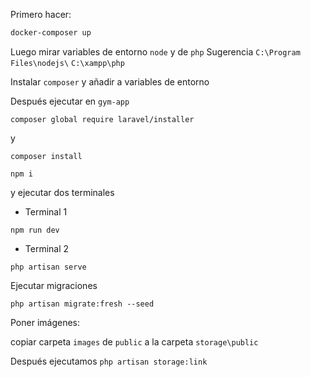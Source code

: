 Primero hacer:
```bash
docker-composer up
```

Luego mirar variables de entorno `node` y de `php`
Sugerencia
`C:\Program Files\nodejs\`
`C:\xampp\php`


Instalar `composer` y añadir a variables de entorno

Después ejecutar en `gym-app`

```
composer global require laravel/installer
```

y 

```
composer install
```

```
npm i
```

y ejecutar dos terminales 

- Terminal 1
```
npm run dev
```

- Terminal 2
```
php artisan serve
```

Ejecutar migraciones
```
php artisan migrate:fresh --seed
```

Poner imágenes:

copiar carpeta `images` de `public` a la carpeta `storage\public`

Después ejecutamos 
`php artisan storage:link`

